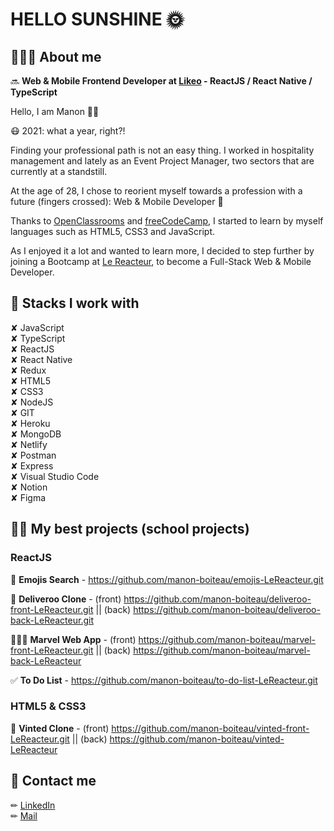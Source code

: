 # HELLO SUNSHINE 🌞

## 👩🏻‍💻 About me

🔜 **Web & Mobile Frontend Developer at [Likeo](https://www.likeo.fr/) - ReactJS / React Native / TypeScript**  


Hello, I am Manon 👋🏻

😷 2021: what a year, right?! 

Finding your professional path is not an easy thing. 
I worked in hospitality management and lately as an Event Project Manager, two sectors that are currently at a standstill. 

At the age of 28, I chose to reorient myself towards a profession with a future (fingers crossed): Web & Mobile Developer 🚀 

Thanks to [OpenClassrooms](https://openclassrooms.com/fr/) and [freeCodeCamp](https://www.freecodecamp.org/learn/), I started to learn by myself languages such as HTML5, CSS3 and JavaScript. 

As I enjoyed it a lot and wanted to learn more, I decided to step further by joining a Bootcamp at [Le Reacteur](https://www.lereacteur.io/), to become a Full-Stack Web & Mobile Developer.

## 🔗 Stacks I work with

✘ JavaScript   
✘ TypeScript   
✘ ReactJS  
✘ React Native    
✘ Redux   
✘ HTML5  
✘ CSS3  
✘ NodeJS  
✘ GIT  
✘ Heroku  
✘ MongoDB  
✘ Netlify  
✘ Postman  
✘ Express   
✘ Visual Studio Code   
✘ Notion  
✘ Figma

## 👌🏻 My best projects (school projects)

### ReactJS 

🥰 **Emojis Search** - https://github.com/manon-boiteau/emojis-LeReacteur.git  

🍩 **Deliveroo Clone** - (front) https://github.com/manon-boiteau/deliveroo-front-LeReacteur.git || (back) https://github.com/manon-boiteau/deliveroo-back-LeReacteur.git  

👩🏿‍🎤 **Marvel Web App** - (front) https://github.com/manon-boiteau/marvel-front-LeReacteur.git || (back) https://github.com/manon-boiteau/marvel-back-LeReacteur 

✅ **To Do List** - https://github.com/manon-boiteau/to-do-list-LeReacteur.git 

### HTML5 & CSS3
 
👗 **Vinted Clone** - (front) https://github.com/manon-boiteau/vinted-front-LeReacteur.git || (back) https://github.com/manon-boiteau/vinted-LeReacteur  

 

## 📩 Contact me

✏︎ [LinkedIn](https://www.linkedin.com/in/manon-boiteau/)  
✏︎ [Mail](mailto:manonboiteaupro@gmail.com)
<!---
manon-boiteau/manon-boiteau is a ✨ special ✨ repository because its `README.md` (this file) appears on your GitHub profile.
You can click the Preview link to take a look at your changes.
--->
